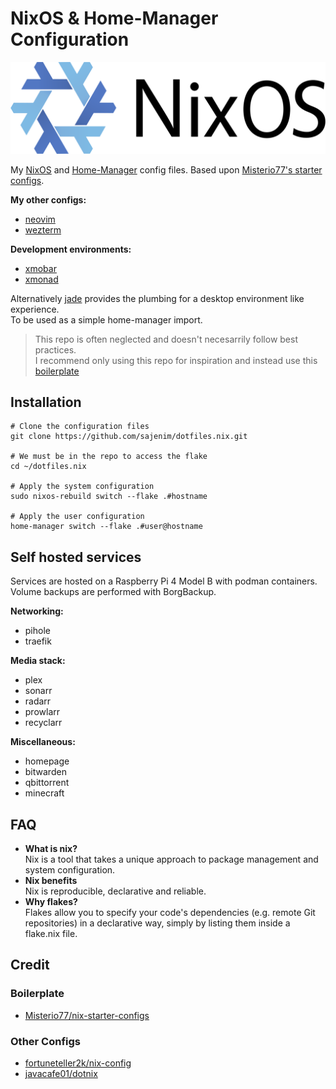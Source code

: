 # NixOS & Home-Manager Configuration

![nixos-logo](assets/nixos-official-logo.png)

My [NixOS](https://nixos.org/) and [Home-Manager](https://github.com/nix-community/home-manager) config files.
Based upon [Misterio77's starter configs](https://github.com/Misterio77/nix-starter-configs).

**My other configs:**
* [neovim](https://github.com/sajenim/neovim-config)
* [wezterm](https://github.com/sajenim/wezterm-config)

**Development environments:**
* [xmobar](https://github.com/sajenim/xmobar-config)
* [xmonad](https://github.com/sajenim/xmonad-config)

Alternatively [jade](https://github.com/sajenim/jade) provides the plumbing for a desktop environment like experience.  
To be used as a simple home-manager import.

> This repo is often neglected and doesn't necesarrily follow best practices.  
> I recommend only using this repo for inspiration and instead use this
> [boilerplate](https://github.com/Misterio77/nix-starter-configs/tree/main/standard)

## Installation

    # Clone the configuration files
    git clone https://github.com/sajenim/dotfiles.nix.git

    # We must be in the repo to access the flake
    cd ~/dotfiles.nix

    # Apply the system configuration
    sudo nixos-rebuild switch --flake .#hostname

    # Apply the user configuration
    home-manager switch --flake .#user@hostname

## Self hosted services
Services are hosted on a Raspberry Pi 4 Model B with podman containers.  
Volume backups are performed with BorgBackup.

**Networking:**
* pihole
* traefik

**Media stack:**
* plex
* sonarr
* radarr
* prowlarr
* recyclarr

**Miscellaneous:**
* homepage
* bitwarden
* qbittorrent
* minecraft

## FAQ
* **What is nix?**  
Nix is a tool that takes a unique approach to package management and system configuration.
* **Nix benefits**  
Nix is reproducible, declarative and reliable.
* **Why flakes?**  
Flakes allow you to specify your code's dependencies (e.g. remote Git repositories) in a declarative way,
simply by listing them inside a flake.nix file.

## Credit
### Boilerplate
* [Misterio77/nix-starter-configs](https://github.com/Misterio77/nix-starter-configs)
### Other Configs
* [fortuneteller2k/nix-config](https://github.com/fortuneteller2k/nix-config)
* [javacafe01/dotnix](https://github.com/javacafe01/dotnix)
